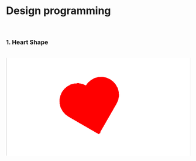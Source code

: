 # Design programming
<br>

<h3>1. Heart Shape</h3>
<br>
<img src = "Screenshot from 2022-01-10 00-04-18.png">
